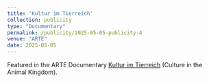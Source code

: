 ```yaml
---
title: 'Kultur im Tierreich'
collection: publicity
type: "Documentary"
permalink: /publicity/2025-05-05-publicity-4
venue: "ARTE"
date: 2025-05-05
---
```


Featured in the ARTE Documentary [Kultur im Tierreich](https://www.arte.tv/de/videos/RC-026462/kultur-im-tierreich/) (Culture in the Animal Kingdom).

